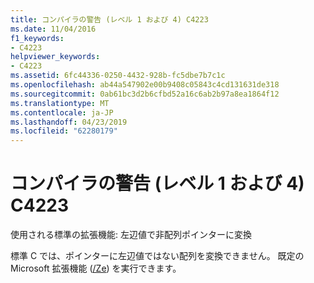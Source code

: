 ```yaml
---
title: コンパイラの警告 (レベル 1 および 4) C4223
ms.date: 11/04/2016
f1_keywords:
- C4223
helpviewer_keywords:
- C4223
ms.assetid: 6fc44336-0250-4432-928b-fc5dbe7b7c1c
ms.openlocfilehash: ab44a547902e00b9408c05843c4cd131631de318
ms.sourcegitcommit: 0ab61bc3d2b6cfbd52a16c6ab2b97a8ea1864f12
ms.translationtype: MT
ms.contentlocale: ja-JP
ms.lasthandoff: 04/23/2019
ms.locfileid: "62280179"
---
```

# <a name="compiler-warning-levels-1-and-4-c4223"></a>コンパイラの警告 (レベル 1 および 4) C4223

使用される標準の拡張機能: 左辺値で非配列ポインターに変換

標準 C では、ポインターに左辺値ではない配列を変換できません。 既定の Microsoft 拡張機能 ([/Ze](../../build/reference/za-ze-disable-language-extensions.md)) を実行できます。